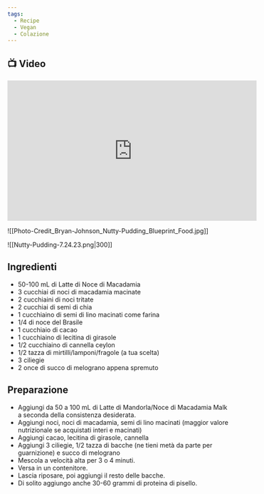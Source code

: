 ```yaml
---
tags:
  - Recipe
  - Vegan
  - Colazione
---
```



## 📺 Video

<div class="iframe-container">
  <iframe width="560" height="315" src="https://www.youtube.com/embed/YOUTUBEID" title="YouTube video player" frameborder="0" allow="accelerometer; autoplay; clipboard-write; encrypted-media; gyroscope; picture-in-picture" allowfullscreen></iframe>
</div>

![[Photo-Credit_Bryan-Johnson_Nutty-Pudding_Blueprint_Food.jpg]]

![[Nutty-Pudding-7.24.23.png|300]]

## Ingredienti

* 50-100 mL di Latte di Noce di Macadamia
* 3 cucchiai di noci di macadamia macinate
* 2 cucchiaini di noci tritate
* 2 cucchiai di semi di chia
* 1 cucchiaino di semi di lino macinati come farina
* 1/4 di noce del Brasile
* 1 cucchiaio di cacao
* 1 cucchiaino di lecitina di girasole
* 1/2 cucchiaino di cannella ceylon
* 1/2 tazza di mirtilli/lamponi/fragole (a tua scelta)
* 3 ciliegie
* 2 once di succo di melograno appena spremuto

## Preparazione

* Aggiungi da 50 a 100 mL di Latte di Mandorla/Noce di Macadamia Malk a seconda della consistenza desiderata.
* Aggiungi noci, noci di macadamia, semi di lino macinati (maggior valore nutrizionale se acquistati interi e macinati)
* Aggiungi cacao, lecitina di girasole, cannella
* Aggiungi 3 ciliegie, 1/2 tazza di bacche (ne tieni metà da parte per guarnizione) e succo di melograno
* Mescola a velocità alta per 3 o 4 minuti.
* Versa in un contenitore.
* Lascia riposare, poi aggiungi il resto delle bacche.
* Di solito aggiungo anche 30-60 grammi di proteina di pisello.

